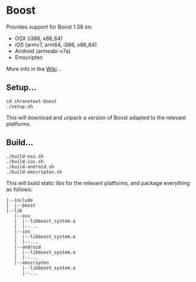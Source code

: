 # Boost

Provides support for Boost 1.58 on:
- OSX (i386, x86_64)
- iOS (armv7, arm64, i386, x86_64)
- Android (armeabi-v7a)
- Emscripten

More info in the [Wiki](https://github.com/arielm/chronotext-boost/wiki)...

## Setup...
```
cd chronotext-boost
./setup.sh
```
This will download and unpack a version of Boost adapted to the relevant platforms.

## Build...
```
./build-osx.sh
./build-ios.sh
./build-android.sh
./build-emscripten.sh
```
This will build static libs for the relevant platforms, and package everything as follows:
```
|--include
|  |--boost
|--lib
   |--osx
   |  |--libboost_system.a
   |  |--...
   |--ios
   |  |--libboost_system.a
   |  |--...
   |--android
   |  |--libboost_system.a
   |  |--...
   |--emscripten
      |--libboost_system.a
      |--...
```
